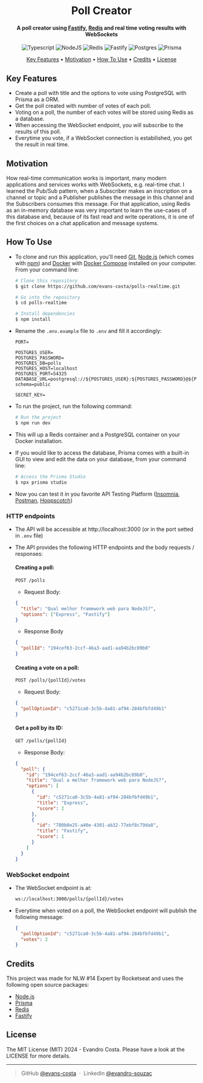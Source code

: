 <h1 align="center">
  <br>
   Poll Creator
  <br>
</h1>
<h4 align="center">A poll creator using <a href="https://fastify.dev/" target="_blank">Fastify</a>, <a href="https://redis.io/" target="_blank">Redis</a> and real time voting results with WebSockets</h4>

<div align='center'>

![Typescript](https://img.shields.io/badge/TypeScript-007ACC?style=for-the-badge&logo=typescript&logoColor=white)
![NodeJS](https://img.shields.io/badge/node.js-6DA55F?style=for-the-badge&logo=node.js&logoColor=white)
![Redis](https://img.shields.io/badge/redis-%23DD0031.svg?&style=for-the-badge&logo=redis&logoColor=white)
![Fastify](https://img.shields.io/badge/fastify-%23000000.svg?style=for-the-badge&logo=fastify&logoColor=white)
![Postgres](https://img.shields.io/badge/postgres-%23316192.svg?style=for-the-badge&logo=postgresql&logoColor=white)
![Prisma](https://img.shields.io/badge/Prisma-3982CE?style=for-the-badge&logo=Prisma&logoColor=white)

</div>

<p align="center">
  <a href="#key-features">Key Features</a> •
  <a href="#motivation">Motivation</a> •
  <a href="#how-to-use">How To Use</a> •
  <a href="#credits">Credits</a> •
  <a href="#license">License</a>
</p>

## Key Features

- Create a poll with title and the options to vote using PostgreSQL with Prisma as a ORM.
- Get the poll created with number of votes of each poll.
- Voting on a poll, the number of each votes will be stored using Redis as a database.
- When accessing the WebSocket endpoint, you will subscribe to the results of this poll.
- Everytime you vote, if a WebSocket connection is estabilished, you get the result in real time.

## Motivation

How real-time communication works is important, many modern applications and services works with WebSockets, e.g. real-time chat. I learned the Pub/Sub pattern, when a Subscriber makes an inscription on a channel or topic and a Publisher publishes the message in this channel and the Subscribers consumes this message. For that application, using Redis as an in-memory database was very important to learn the use-cases of this database and, because of its fast read and write operations, it is one of the first choices on a chat application and message systems.

## How To Use

- To clone and run this application, you'll need [Git](https://git-scm.com), [Node.js](https://nodejs.org/en/download/) (which comes with [npm](http://npmjs.com)) and [Docker](https://www.docker.com/get-started/) with [Docker Compose](https://docs.docker.com/compose/install/) installed on your computer. From your command line:

  ```bash
  # Clone this repository
  $ git clone https://github.com/evans-costa/polls-realtime.git

  # Go into the repository
  $ cd polls-realtime
  ```

  ```bash
  # Install dependencies
  $ npm install
  ```

- Rename the `.env.example` file to `.env` and fill it accordingly:

  ```env
  PORT=

  POSTGRES_USER=
  POSTGRES_PASSWORD=
  POSTGRES_DB=polls
  POSTGRES_HOST=localhost
  POSTGRES_PORT=54325
  DATABASE_URL=postgresql://${POSTGRES_USER}:${POSTGRES_PASSWORD}@${POSTGRES_HOST}:${POSTGRES_PORT}/${POSTGRES_DB}?schema=public

  SECRET_KEY=
  ```

- To run the project, run the following command:

  ```bash
  # Run the project
  $ npm run dev
  ```

- This will up a Redis container and a PostgreSQL container on your Docker installation.
- If you would like to access the database, Prisma comes with a built-in GUI to view and edit the data on your database, from your command line:

  ```bash
  # Access the Prisma Studio
  $ npx prisma studio
  ```

- Now you can test it in you favorite API Testing Platform ([Insomnia](https://insomnia.rest/download), [Postman](https://www.postman.com/), [Hoppscotch](https://hoppscotch.io/))

### HTTP endpoints

- The API will be accessible at http://localhost:3000 (or in the port setted in `.env` file)
- The API provides the following HTTP endpoints and the body requests / responses:

  #### Creating a poll:

  ```markdown
  POST /polls
  ```

  - Request Body:

  ```json
  {
    "title": "Qual melhor framework web para NodeJS?",
    "options": ["Express", "Fastify"]
  }
  ```

  - Response Body

  ```json
  {
    "pollId": "194cef63-2ccf-46a3-aad1-aa94b2bc89b0"
  }
  ```

  #### Creating a vote on a poll:

  ```markdown
  POST /polls/{pollId}/votes
  ```

  - Request Body:

  ```json
  {
    "pollOptionId": "c5271ca0-3c5b-4a81-af94-284bfbfd49b1"
  }
  ```

  #### Get a poll by its ID:

  ```markdown
  GET /polls/{pollId}
  ```

  - Response Body:

  ```json
  {
    "poll": {
      "id": "194cef63-2ccf-46a3-aad1-aa94b2bc89b0",
      "title": "Qual a melhor framework web para NodeJS?",
      "options": [
        {
          "id": "c5271ca0-3c5b-4a81-af94-284bfbfd49b1",
          "title": "Express",
          "score": 2
        },
        {
          "id": "780b8e25-a40e-4301-ab32-77ebf8c79da8",
          "title": "Fastify",
          "score": 1
        }
      ]
    }
  }
  ```

### WebSocket endpoint

- The WebSocket endpoint is at:

  ```markdown
  ws://localhost:3000/polls/{pollId}/votes
  ```

- Everytime when voted on a poll, the WebSocket endpoint will publish the following message:

  ```json
  {
    "pollOptionId": "c5271ca0-3c5b-4a81-af94-284bfbfd49b1",
    "votes": 2
  }
  ```

## Credits

This project was made for NLW #14 Expert by Rocketseat and uses the following open source packages:

- [Node.js](https://nodejs.org/)
- [Prisma](https://www.prisma.io/)
- [Redis](https://redis.io/)
- [Fastify](https://fastify.dev/)

## License

The MIT License (MIT) 2024 - Evandro Costa. Please have a look at the LICENSE for more details.

---

> GitHub [@evans-costa](https://github.com/evans-costa) &nbsp;&middot;&nbsp;
> LinkedIn [@evandro-souzac](https://www.linkedin.com/in/evandro-souzac/)
